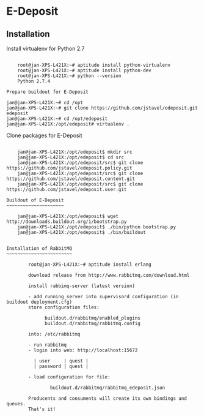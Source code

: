 E-Deposit
=========

Installation
------------


Install virtualenv for Python 2.7
~~~~~~~~~~~~~~~~~~~~~~~~~~~~~~~~~

	root@jan-XPS-L421X:~# aptitude install python-virtualenv 
	root@jan-XPS-L421X:~# aptitude install python-dev
	root@jan-XPS-L421X:~# python --version
	Python 2.7.4

Prepare buildout for E-Deposit
~~~~~~~~~~~~~~~~~~~~~~~~~~~~~~~~~~~~~~

	jan@jan-XPS-L421X:~# cd /opt
	jan@jan-XPS-L421X:~# git clone https://github.com/jstavel/edeposit.git edeposit
	jan@jan-XPS-L421X:~# cd /opt/edeposit
	jan@jan-XPS-L421X:/opt/edeposit# virtualenv .


Clone packages for E-Deposit
~~~~~~~~~~~~~~~~~~~~~~~~~~~~

	jan@jan-XPS-L421X:/opt/edeposit$ mkdir src
	jan@jan-XPS-L421X:/opt/edeposit$ cd src
	jan@jan-XPS-L421X:/opt/edeposit/src$ git clone https://github.com/jstavel/edeposit.policy.git
	jan@jan-XPS-L421X:/opt/edeposit/src$ git clone https://github.com/jstavel/edeposit.content.git
	jan@jan-XPS-L421X:/opt/edeposit/src$ git clone https://github.com/jstavel/edeposit.user.git
	
Buildout of E-Deposit
~~~~~~~~~~~~~~~~~~~~~

	jan@jan-XPS-L421X:/opt/edeposit$ wget http://downloads.buildout.org/1/bootstrap.py
	jan@jan-XPS-L421X:/opt/edeposit$ ./bin/python bootstrap.py 
	jan@jan-XPS-L421X:/opt/edeposit$ ./bin/buildout 


Installation of RabbitMQ
~~~~~~~~~~~~~~~~~~~~~~~~

        root@jan-XPS-L421X:~# aptitude install erlang 
        
        download release from http://www.rabbitmq.com/download.html
        
        install rabbimq-server (latest version)
        
        - add running server into supervisord configuration (in buildout deployment.cfg)
        store configuration files:

              buildout.d/rabbitmq/enabled_plugins
              buildout.d/rabbitmq/rabbitmq.config

        into: /etc/rabbitmq
        
        - run rabbitmq
        - login into web: http://localhost:15672

          | user     | quest |
          | password | quest |

        - load configuration for file:
          
                buildout.d/rabbitmq/rabbitmq_edeposit.json

        Producents and consuments will create its own bindings and queues.
        That's it!                
